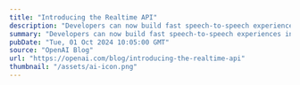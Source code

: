 ```yaml
---
title: "Introducing the Realtime API"
description: "Developers can now build fast speech-to-speech experiences into their applications"
summary: "Developers can now build fast speech-to-speech experiences into their applications"
pubDate: "Tue, 01 Oct 2024 10:05:00 GMT"
source: "OpenAI Blog"
url: "https://openai.com/blog/introducing-the-realtime-api"
thumbnail: "/assets/ai-icon.png"
---
```


